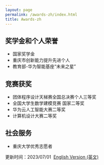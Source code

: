 ```yaml
---
layout: page
permalink: /awards-zh/index.html
title: Awards-zh
---
```


## 奖学金和个人荣誉

- 国家奖学金
- 重庆市创新能力提升先进个人
- 教育部-华为智能基座“未来之星”

## 竞赛获奖

- 团体程序设计天梯赛全国总决赛个人三等奖
- 全国大学生数学建模竞赛 国家二等奖
- 华为云人工智能大赛二等奖
- 计算机设计大赛二等奖

## 社会服务

- 重庆大学优秀志愿者


更新时间：2023/07/01&nbsp;   [English Version (英文)](https://leexinhao.github.io/awards/)
